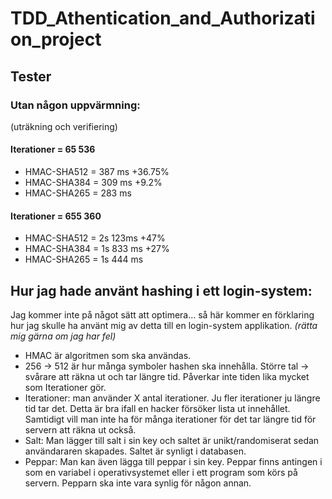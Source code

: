 # TDD_Athentication_and_Authorization_project
## Tester
### Utan någon uppvärmning:
(uträkning och verifiering)

#### Iterationer = 65 536
* HMAC-SHA512 = 387 ms +36.75%
* HMAC-SHA384 = 309 ms +9.2%
* HMAC-SHA265 = 283 ms

#### Iterationer = 655 360
* HMAC-SHA512 = 2s 123ms +47%
* HMAC-SHA384 = 1s 833 ms +27%
* HMAC-SHA265 = 1s 444 ms

## Hur jag hade använt hashing i ett login-system:
Jag kommer inte på något sätt att optimera... så här kommer en förklaring hur jag skulle ha använt mig av detta till en login-system applikation.
*(rätta mig gärna om jag har fel)*

* HMAC är algoritmen som ska användas.
* 256 -> 512 är hur många symboler hashen ska innehålla. Större tal -> svårare att räkna ut och tar längre tid. Påverkar inte tiden lika mycket som Iterationer gör.
* Iterationer: man använder X antal iterationer. Ju fler iterationer ju längre tid tar det. Detta är bra ifall en hacker försöker lista ut innehållet. Samtidigt vill man inte ha för många iterationer för det tar längre tid för servern att räkna ut också.
* Salt: Man lägger till salt i sin key och saltet är unikt/randomiserat sedan användararen skapades. Saltet är synligt i databasen.
* Peppar: Man kan även lägga till peppar i sin key. Peppar finns antingen i som en variabel i operativsystemet eller i ett program som körs på servern. Pepparn ska inte vara synlig för någon annan.
